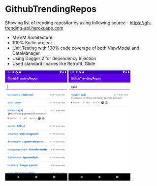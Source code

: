 
# GithubTrendingRepos

Showing list of trending repositories using following source - https://gh-trending-api.herokuapp.com

- MVVM Architecture
- 100% Kotlin project
- Unit Testing with 100% code coverage of both ViewModel and DataManager
- Using Dagger 2 for dependency Injection
- Used standard libaries like Retrofit, Glide

<div class="row">
    <img src="assets/normal.png" width="40%" height="40%">
    <img src="assets/search.png" width="40%" height="40%">
</div>